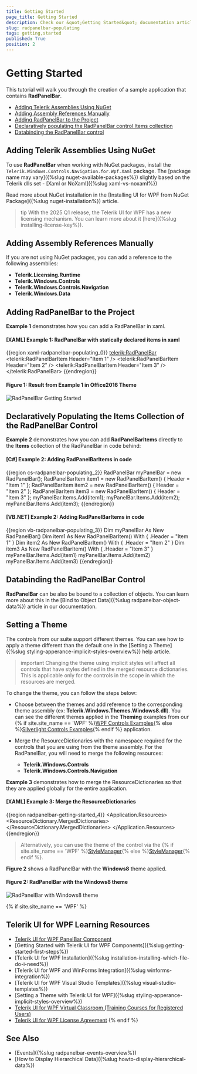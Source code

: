```yaml
---
title: Getting Started
page_title: Getting Started
description: Check our &quot;Getting Started&quot; documentation article for the RadPanelBar {{ site.framework_name }} control.
slug: radpanelbar-populating
tags: getting,started
published: True
position: 2
---
```


# Getting Started

This tutorial will walk you through the creation of a sample application that contains __RadPanelBar__. 

* [Adding Telerik Assemblies Using NuGet](#adding-telerik-assemblies-using-nuget)
* [Adding Assembly References Manually](#adding-assembly-references-manually)
* [Adding RadPanelBar to the Project](#adding-radpanelbar-to-the-project)
* [Declaratively populating the RadPanelBar control Items collection](#declaratively-populating-the-radpanelbar-control-items-collection)
* [Databinding the RadPanelBar control](#databinding-the-radpanelbar-control)

## Adding Telerik Assemblies Using NuGet

To use __RadPanelBar__ when working with NuGet packages, install the `Telerik.Windows.Controls.Navigation.for.Wpf.Xaml` package. The [package name may vary]({%slug nuget-available-packages%}) slightly based on the Telerik dlls set - [Xaml or NoXaml]({%slug xaml-vs-noxaml%})

Read more about NuGet installation in the [Installing UI for WPF from NuGet Package]({%slug nuget-installation%}) article.

>tip With the 2025 Q1 release, the Telerik UI for WPF has a new licensing mechanism. You can learn more about it [here]({%slug installing-license-key%}).

## Adding Assembly References Manually

If you are not using NuGet packages, you can add a reference to the following assemblies:

* __Telerik.Licensing.Runtime__
* __Telerik.Windows.Controls__
* __Telerik.Windows.Controls.Navigation__
* __Telerik.Windows.Data__

## Adding RadPanelBar to the Project

**Example 1** demonstrates how you can add a RadPanelBar in xaml.

#### __[XAML] Example 1: RadPanelBar with statically declared items in xaml__
{{region xaml-radpanelbar-populating_0}}
	<telerik:RadPanelBar>
	    <telerik:RadPanelBarItem Header="Item 1" />
	    <telerik:RadPanelBarItem Header="Item 2" />
	    <telerik:RadPanelBarItem Header="Item 3" />
	</telerik:RadPanelBar>
{{endregion}}

#### __Figure 1: Result from Example 1 in Office2016 Theme__
![RadPanelBar Getting Started](images/panelbar_getting_started.png)

## Declaratively Populating the Items Collection of the RadPanelBar Control

**Example 2** demonstrates how you can add __RadPanelBarItems__ directly to the __Items__ collection of the RadPanelBar in code behind:			

#### __[C#] Example 2: Adding RadPanelBarItems in code__
{{region cs-radpanelbar-populating_2}}
	RadPanelBar myPanelBar = new RadPanelBar();
	RadPanelBarItem item1 = new RadPanelBarItem() { Header = "Item 1" };
	RadPanelBarItem item2 = new RadPanelBarItem() { Header = "Item 2" };
	RadPanelBarItem item3 = new RadPanelBarItem() { Header = "Item 3" };
	myPanelBar.Items.Add(item1);
	myPanelBar.Items.Add(item2);
	myPanelBar.Items.Add(item3);
{{endregion}}

#### __[VB.NET] Example 2: Adding RadPanelBarItems in code__
{{region vb-radpanelbar-populating_3}}
	Dim myPanelBar As New RadPanelBar()
	Dim item1 As New RadPanelBarItem() With {
	.Header = "Item 1"
			}
	Dim item2 As New RadPanelBarItem() With {
	.Header = "Item 2"
			}
	Dim item3 As New RadPanelBarItem() With {
	.Header = "Item 3"
			}
	myPanelBar.Items.Add(item1)
	myPanelBar.Items.Add(item2)
	myPanelBar.Items.Add(item3)
{{endregion}}

## Databinding the RadPanelBar Control		  

**RadPanelBar** can be also be bound to a collection of objects. You can learn more about this in the [Bind to Object Data]({%slug radpanelbar-object-data%}) article in our documentation.

## Setting a Theme

The controls from our suite support different themes. You can see how to apply a theme different than the default one in the [Setting a Theme]({%slug styling-apperance-implicit-styles-overview%}) help article.

>important Changing the theme using implicit styles will affect all controls that have styles defined in the merged resource dictionaries. This is applicable only for the controls in the scope in which the resources are merged. 

To change the theme, you can follow the steps below:

* Choose between the themes and add reference to the corresponding theme assembly (ex: **Telerik.Windows.Themes.Windows8.dll**). You can see the different themes applied in the **Theming** examples from our {% if site.site_name == 'WPF' %}[WPF Controls Examples](https://demos.telerik.com/wpf/){% else %}[Silverlight Controls Examples](https://demos.telerik.com/silverlight/#PanelBar/Theming){% endif %} application.

* Merge the ResourceDictionaries with the namespace required for the controls that you are using from the theme assembly. For the RadPanelBar, you will need to merge the following resources:

	* __Telerik.Windows.Controls__
	* __Telerik.Windows.Controls.Navigation__

__Example 3__ demonstrates how to merge the ResourceDictionaries so that they are applied globally for the entire application.

#### __[XAML] Example 3: Merge the ResourceDictionaries__  
{{region radpanelbar-getting-started_4}}
	<Application.Resources>
		<ResourceDictionary>
			<ResourceDictionary.MergedDictionaries>
				<ResourceDictionary Source="/Telerik.Windows.Themes.Windows8;component/Themes/System.Windows.xaml"/>
				<ResourceDictionary Source="/Telerik.Windows.Themes.Windows8;component/Themes/Telerik.Windows.Controls.xaml"/>
				<ResourceDictionary Source="/Telerik.Windows.Themes.Windows8;component/Themes/Telerik.Windows.Controls.Navigation.xaml"/>
			</ResourceDictionary.MergedDictionaries>
		</ResourceDictionary>
	</Application.Resources>
{{endregion}}

>Alternatively, you can use the theme of the control via the {% if site.site_name == 'WPF' %}[StyleManager](https://docs.telerik.com/devtools/wpf/styling-and-appearance/stylemanager/common-styling-apperance-setting-theme-wpf){% else %}[StyleManager](https://docs.telerik.com/devtools/silverlight/styling-and-appearance/stylemanager/common-styling-apperance-setting-theme){% endif %}.

__Figure 2__ shows a RadPanelBar with the **Windows8** theme applied.

#### __Figure 2: RadPanelBar with the Windows8 theme__
![RadPanelBar with Windows8 theme](images/radpanelbar-setting-theme.png)

{% if site.site_name == 'WPF' %}
## Telerik UI for WPF Learning Resources

* [Telerik UI for WPF PanelBar Component](https://www.telerik.com/products/wpf/panelbar.aspx)
* [Getting Started with Telerik UI for WPF Components]({%slug getting-started-first-steps%})
* [Telerik UI for WPF Installation]({%slug installation-installing-which-file-do-i-need%})
* [Telerik UI for WPF and WinForms Integration]({%slug winforms-integration%})
* [Telerik UI for WPF Visual Studio Templates]({%slug visual-studio-templates%})
* [Setting a Theme with Telerik UI for WPF]({%slug styling-apperance-implicit-styles-overview%})
* [Telerik UI for WPF Virtual Classroom (Training Courses for Registered Users)](https://learn.telerik.com/learn/course/external/view/elearning/16/telerik-ui-for-wpf) 
* [Telerik UI for WPF License Agreement](https://www.telerik.com/purchase/license-agreement/wpf-dlw-s)
{% endif %}

## See Also
* [Events]({%slug radpanelbar-events-overview%})
* [How to Display Hierarchical Data]({%slug howto-display-hierarchical-data%})